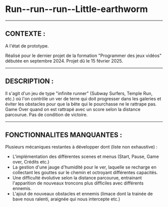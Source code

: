 # Run--run--run--Little-earthworm
--------------------------------------------------------------
CONTEXTE :
----------
A l'état de prototype.

Réalisé pour le dernier projet de la formation "Programmer des jeux vidéos" débutée en septembre 2024. Projet dû le 15 février 2025.

--------------------------------------------------------------
DESCRIPTION :
-------------
Il s'agit d'un jeu de type "infinite runner" (Subway Surfers, Temple Run, etc.) où l'on contrôle un ver de terre qui doit progresser dans les galeries et éviter les obstacles pour que la bête qui le pourchasse ne le rattrape pas.
Game Over quand on est rattrapé avec un score selon la distance parcourue. Pas de condition de victoire.

--------------------------------------------------------------
FONCTIONNALITES MANQUANTES :
----------------------------
Plusieurs mécaniques restantes à développer dont (liste non exhaustive) :
- L'implémentation des différentes scenes et menus (Start, Pause, Game over, Crédits etc.)
- La gestion d'une jauge d'humidité pour le ver, laquelle se recharge en collectant les gouttes sur le chemin et octroyant différentes capacités.
- Une difficulté évolutive selon la distance parcourue, entrainant l'apparition de nouveaux troncons plus difficiles avec différents ennemis.
- L'ajout de nouveaux obstacles et ennemis (limace dont la trainée de bave nous ralenti, araignée qui nous intercepte etc.)
